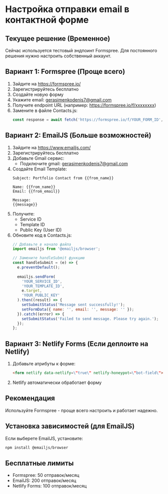 # Настройка отправки email в контактной форме

## Текущее решение (Временное)
Сейчас используется тестовый эндпоинт Formspree. Для постоянного решения нужно настроить собственный аккаунт.

## Вариант 1: Formspree (Проще всего)

1. Зайдите на https://formspree.io/
2. Зарегистрируйтесь бесплатно
3. Создайте новую форму
4. Укажите email: gerasimenkodenis7@gmail.com
5. Получите endpoint URL (например: https://formspree.io/f/xxxxxxxx)
6. Замените в файле Contacts.js:
   ```javascript
   const response = await fetch('https://formspree.io/f/YOUR_FORM_ID', {
   ```

## Вариант 2: EmailJS (Больше возможностей)

1. Зайдите на https://www.emailjs.com/
2. Зарегистрируйтесь бесплатно
3. Добавьте Gmail сервис:
   - Подключите gmail: gerasimenkodenis7@gmail.com
4. Создайте Email Template:
   ```
   Subject: Portfolio Contact from {{from_name}}
   
   Name: {{from_name}}
   Email: {{from_email}}
   
   Message:
   {{message}}
   ```
5. Получите:
   - Service ID
   - Template ID  
   - Public Key (User ID)
6. Обновите код в Contacts.js:
   ```javascript
   // Добавьте в начало файла
   import emailjs from '@emailjs/browser';
   
   // Замените handleSubmit функцию
   const handleSubmit = (e) => {
     e.preventDefault();
     
     emailjs.sendForm(
       'YOUR_SERVICE_ID',
       'YOUR_TEMPLATE_ID', 
       e.target,
       'YOUR_PUBLIC_KEY'
     ).then((result) => {
       setSubmitStatus('Message sent successfully!');
       setFormData({ name: '', email: '', message: '' });
     }).catch((error) => {
       setSubmitStatus('Failed to send message. Please try again.');
     });
   };
   ```

## Вариант 3: Netlify Forms (Если деплоите на Netlify)

1. Добавьте атрибуты к форме:
   ```html
   <form netlify data-netlify=\"true\" netlify-honeypot=\"bot-field\">
   ```
2. Netlify автоматически обработает форму

## Рекомендация
Используйте Formspree - проще всего настроить и работает надежно.

## Установка зависимостей (для EmailJS)
Если выберете EmailJS, установите:
```bash
npm install @emailjs/browser
```

## Бесплатные лимиты
- Formspree: 50 отправок/месяц
- EmailJS: 200 отправок/месяц
- Netlify Forms: 100 отправок/месяц